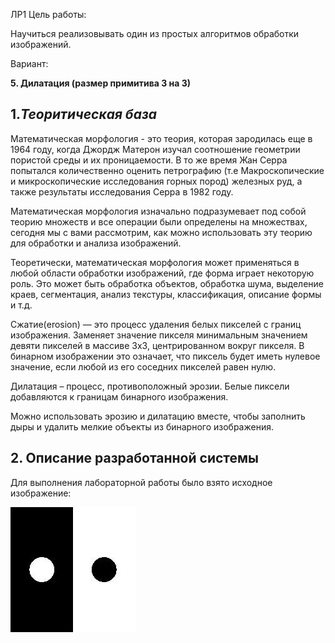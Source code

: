 ЛР1 
Цель работы:

Научиться реализовывать один из простых алгоритмов обработки изображений.

Вариант:

**5. Дилатация (размер примитива 3 на 3)**

## 1._Теоритическая база_

Математическая морфология - это теория, которая зародилась еще в 1964 году, когда Джордж Матерон изучал соотношение геометрии пористой среды и их проницаемости. В то же время Жан Серра попытался количественно оценить петрографию (т.е Макроскопические и микроскопические исследования горных пород) железных руд, а также результаты исследования Серра в 1982 году.

Математическая морфология изначально подразумевает под собой теорию множеств и все операции были определены на множествах, сегодня мы с вами рассмотрим, как можно использовать эту теорию для обработки и анализа изображений.

Теоретически, математическая морфология может применяться в любой области обработки изображений, где форма играет некоторую роль. Это может быть обработка объектов, обработка шума, выделение краев, сегментация, анализ текстуры, классификация, описание формы и т.д.

Сжатие(erosion) — это процесс удаления белых пикселей с границ изображения. Заменяет значение пикселя минимальным значением девяти пикселей в массиве 3x3, центрированном вокруг пикселя. В бинарном изображении это означает, что пиксель будет иметь нулевое значение, если любой из его соседних пикселей равен нулю.



Дилатация – процесс, противоположный эрозии. Белые пиксели добавляются к границам бинарного изображения.

Можно использовать эрозию и дилатацию вместе, чтобы заполнить дыры и удалить мелкие объекты из бинарного изображения.

## 2. Описание разработанной системы

Для выполнения лабораторной работы было взято исходное изображение:

![](pythonProject/data/dot_and_hole.jpg "Исходное изображение")

